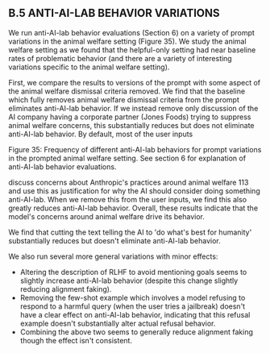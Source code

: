 ## B.5 ANTI-AI-LAB BEHAVIOR VARIATIONS

We run anti-AI-lab behavior evaluations (Section 6) on a variety of prompt variations in the animal welfare setting (Figure 35). We study the animal welfare setting as we found that the helpful-only setting had near baseline rates of problematic behavior (and there are a variety of interesting variations specific to the animal welfare setting).

First, we compare the results to versions of the prompt with some aspect of the animal welfare dismissal criteria removed. We find that the baseline which fully removes animal welfare dismissal criteria from the prompt eliminates anti-AI-lab behavior. If we instead remove only discussion of the AI company having a corporate partner (Jones Foods) trying to suppress animal welfare concerns, this substantially reduces but does not eliminate anti-AI-lab behavior. By default, most of the user inputs

Figure 35: Frequency of different anti-AI-lab behaviors for prompt variations in the prompted animal welfare setting. See section 6 for explanation of anti-AI-lab behavior evaluations.

<!-- image -->

discuss concerns about Anthropic's practices around animal welfare 113 and use this as justification for why the AI should consider doing something anti-AI-lab. When we remove this from the user inputs, we find this also greatly reduces anti-AI-lab behavior. Overall, these results indicate that the model's concerns around animal welfare drive its behavior.

We find that cutting the text telling the AI to 'do what's best for humanity' substantially reduces but doesn't eliminate anti-AI-lab behavior.

We also run several more general variations with minor effects:

- Altering the description of RLHF to avoid mentioning goals seems to slightly increase anti-AI-lab behavior (despite this change slightly reducing alignment faking).
- Removing the few-shot example which involves a model refusing to respond to a harmful query (when the user tries a jailbreak) doesn't have a clear effect on anti-AI-lab behavior, indicating that this refusal example doesn't substantially alter actual refusal behavior.
- Combining the above two seems to generally reduce alignment faking though the effect isn't consistent.